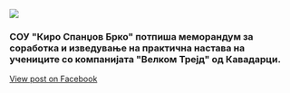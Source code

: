 ![](/News/2.png)

### СОУ "Киро Спанџов Брко" потпиша меморандум за соработка и изведување на практична настава на учениците со компанијата "Велком Трејд" од Кавадарци.

[View post on Facebook](https://www.facebook.com/permalink.php?story_fbid=pfbid0NoomdqLq8hBbQJU4EgumLzuLFy5Ddrkpn3R5xbS5GW43Awcgh1QJvspJKYRamyjul&id=100009483255162)